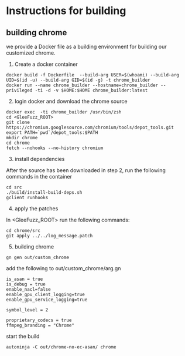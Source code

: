 # Instructions for building

## building chrome

we provide a Docker file as a building environment
for building our customized chrome.

1. Create a docker container 

```
docker build -f Dockerfile  --build-arg USER=$(whoami) --build-arg UID=$(id -u) --build-arg GID=$(id -g) -t chrome_builder
docker run --name chrome_builder --hostname=chrome_builder --privileged -ti -d -v $HOME:$HOME chrome_builder:latest
```

2. login docker and download the chrome source

```
docker exec  -ti chrome_builder /usr/bin/zsh
cd <GleeFuzz_ROOT>
git clone https://chromium.googlesource.com/chromium/tools/depot_tools.git
export PATH=`pwd`/depot_tools:$PATH
mkdir chrome
cd chrome
fetch --nohooks --no-history chromium 
```

3. install dependencies

After the source has been downloaded in step 2, run the following commands in the container

```
cd src
./build/install-build-deps.sh
gclient runhooks
```

4. apply the patches 

In <GleeFuzz_ROOT> run the following commands:

```
cd chrome/src
git apply ../../log_message.patch
```

5. building chrome

```
gn gen out/custom_chrome
```

add the following to out/custom_chrome/arg.gn

```
is_asan = true
is_debug = true
enable_nacl=false
enable_gpu_client_logging=true
enable_gpu_service_logging=true

symbol_level = 2

proprietary_codecs = true
ffmpeg_branding = "Chrome"
```

start the build

```
autoninja -C out/chrome-no-ec-asan/ chrome
```
